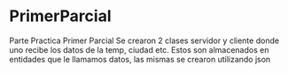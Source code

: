 # PrimerParcial
Parte Practica Primer Parcial
Se crearon 2 clases servidor y cliente donde uno recibe los datos de la temp, ciudad etc.
Estos son almacenados en entidades que le llamamos datos, las mismas se crearon utilizando json
